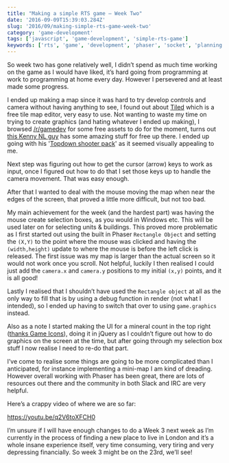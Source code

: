 ```yaml
---
title: "Making a simple RTS game – Week Two"
date: '2016-09-09T15:39:03.284Z'
slug: '2016/09/making-simple-rts-game-week-two'
category: 'game-development'
tags: ['javascript', 'game-development', 'simple-rts-game']
keywords: ['rts', 'game', 'development', 'phaser', 'socket', 'planning', 'project', 'hobby', 'series']
---
```

So week two has gone relatively well, I didn’t spend as much time working on the game as I would have liked, it’s hard going from programming at work to programming at home every day. However I persevered and at least made some progress.

I ended up making a map since it was hard to try develop controls and camera without having anything to see, I found out about [Tiled](http://www.mapeditor.org/) which is a free tile map editor, very easy to use. Not wanting to waste my time on trying to create graphics (and hating whatever I ended up making), I browsed [/r/gamedev](http://reddit.com/r/gamedev) for some free assets to do for the moment, turns out [this Kenny NL guy](http://kenney.nl/) has some amazing stuff for free up there. I ended up going with his '[Topdown shooter pack](http://kenney.nl/assets/topdown-shooter)' as it seemed visually appealing to me.

Next step was figuring out how to get the cursor (arrow) keys to work as input, once I figured out how to do that I set those keys up to handle the camera movement. That was easy enough.

After that I wanted to deal with the mouse moving the map when near the edges of the screen, that proved a little more difficult, but not too bad.

My main achievement for the week (and the hardest part) was having the mouse create selection boxes, as you would in Windows etc. This will be used later on for selecting units & buildings. This proved more problematic as I first started out using the built in Phaser `Rectangle Object` and setting the `(X,Y)` to the point where the mouse was clicked and having the `(width,height)` update to where the mouse is before the left click is released. The first issue was my map is larger than the actual screen so it would not work once you scroll. Not helpful, luckily I then realised I could just add the `camera.x` and `camera.y` positions to my initial `(x,y)` points, and it is all good!

Lastly I realised that I shouldn’t have used the `Rectangle object` at all as the only way to fill that is by using a debug function in render (not what I intended), so I ended up having to switch that over to using `game.graphics` instead.

Also as a note I started making the UI for a mineral count in the top right ([thanks Game Icons](http://game-icons.net/)), doing it in jQuery as I couldn’t figure out how to do graphics on the screen at the time, but after going through my selection box stuff I now realise I need to re-do that part.

I’ve come to realise some things are going to be more complicated than I anticipated, for instance implementing a mini-map I am kind of dreading. However overall working with Phaser has been great, there are lots of resources out there and the community in both Slack and IRC are very helpful.

Here’s a crappy video of where we are so far:

https://youtu.be/q2V6toXFCH0

I’m unsure if I will have enough changes to do a Week 3 next week as I’m currently in the process of finding a new place to live in London and it’s a whole insane experience itself, very time consuming, very tiring and very depressing financially. So week 3 might be on the 23rd, we’ll see!